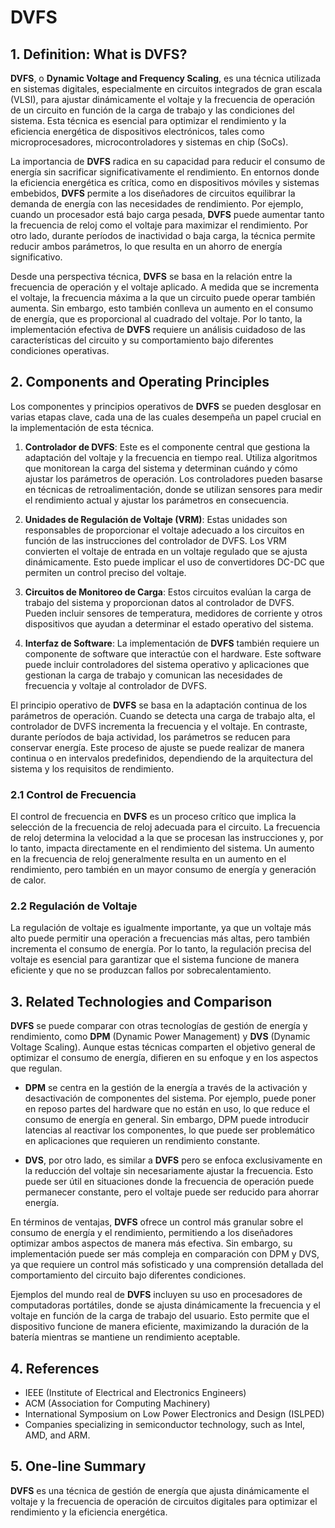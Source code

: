 # DVFS

## 1. Definition: What is **DVFS**?
**DVFS**, o **Dynamic Voltage and Frequency Scaling**, es una técnica utilizada en sistemas digitales, especialmente en circuitos integrados de gran escala (VLSI), para ajustar dinámicamente el voltaje y la frecuencia de operación de un circuito en función de la carga de trabajo y las condiciones del sistema. Esta técnica es esencial para optimizar el rendimiento y la eficiencia energética de dispositivos electrónicos, tales como microprocesadores, microcontroladores y sistemas en chip (SoCs).

La importancia de **DVFS** radica en su capacidad para reducir el consumo de energía sin sacrificar significativamente el rendimiento. En entornos donde la eficiencia energética es crítica, como en dispositivos móviles y sistemas embebidos, **DVFS** permite a los diseñadores de circuitos equilibrar la demanda de energía con las necesidades de rendimiento. Por ejemplo, cuando un procesador está bajo carga pesada, **DVFS** puede aumentar tanto la frecuencia de reloj como el voltaje para maximizar el rendimiento. Por otro lado, durante períodos de inactividad o baja carga, la técnica permite reducir ambos parámetros, lo que resulta en un ahorro de energía significativo.

Desde una perspectiva técnica, **DVFS** se basa en la relación entre la frecuencia de operación y el voltaje aplicado. A medida que se incrementa el voltaje, la frecuencia máxima a la que un circuito puede operar también aumenta. Sin embargo, esto también conlleva un aumento en el consumo de energía, que es proporcional al cuadrado del voltaje. Por lo tanto, la implementación efectiva de **DVFS** requiere un análisis cuidadoso de las características del circuito y su comportamiento bajo diferentes condiciones operativas.

## 2. Components and Operating Principles
Los componentes y principios operativos de **DVFS** se pueden desglosar en varias etapas clave, cada una de las cuales desempeña un papel crucial en la implementación de esta técnica.

1. **Controlador de DVFS**: Este es el componente central que gestiona la adaptación del voltaje y la frecuencia en tiempo real. Utiliza algoritmos que monitorean la carga del sistema y determinan cuándo y cómo ajustar los parámetros de operación. Los controladores pueden basarse en técnicas de retroalimentación, donde se utilizan sensores para medir el rendimiento actual y ajustar los parámetros en consecuencia.

2. **Unidades de Regulación de Voltaje (VRM)**: Estas unidades son responsables de proporcionar el voltaje adecuado a los circuitos en función de las instrucciones del controlador de DVFS. Los VRM convierten el voltaje de entrada en un voltaje regulado que se ajusta dinámicamente. Esto puede implicar el uso de convertidores DC-DC que permiten un control preciso del voltaje.

3. **Circuitos de Monitoreo de Carga**: Estos circuitos evalúan la carga de trabajo del sistema y proporcionan datos al controlador de DVFS. Pueden incluir sensores de temperatura, medidores de corriente y otros dispositivos que ayudan a determinar el estado operativo del sistema.

4. **Interfaz de Software**: La implementación de **DVFS** también requiere un componente de software que interactúe con el hardware. Este software puede incluir controladores del sistema operativo y aplicaciones que gestionan la carga de trabajo y comunican las necesidades de frecuencia y voltaje al controlador de DVFS.

El principio operativo de **DVFS** se basa en la adaptación continua de los parámetros de operación. Cuando se detecta una carga de trabajo alta, el controlador de DVFS incrementa la frecuencia y el voltaje. En contraste, durante períodos de baja actividad, los parámetros se reducen para conservar energía. Este proceso de ajuste se puede realizar de manera continua o en intervalos predefinidos, dependiendo de la arquitectura del sistema y los requisitos de rendimiento.

### 2.1 Control de Frecuencia
El control de frecuencia en **DVFS** es un proceso crítico que implica la selección de la frecuencia de reloj adecuada para el circuito. La frecuencia de reloj determina la velocidad a la que se procesan las instrucciones y, por lo tanto, impacta directamente en el rendimiento del sistema. Un aumento en la frecuencia de reloj generalmente resulta en un aumento en el rendimiento, pero también en un mayor consumo de energía y generación de calor.

### 2.2 Regulación de Voltaje
La regulación de voltaje es igualmente importante, ya que un voltaje más alto puede permitir una operación a frecuencias más altas, pero también incrementa el consumo de energía. Por lo tanto, la regulación precisa del voltaje es esencial para garantizar que el sistema funcione de manera eficiente y que no se produzcan fallos por sobrecalentamiento.

## 3. Related Technologies and Comparison
**DVFS** se puede comparar con otras tecnologías de gestión de energía y rendimiento, como **DPM** (Dynamic Power Management) y **DVS** (Dynamic Voltage Scaling). Aunque estas técnicas comparten el objetivo general de optimizar el consumo de energía, difieren en su enfoque y en los aspectos que regulan.

- **DPM** se centra en la gestión de la energía a través de la activación y desactivación de componentes del sistema. Por ejemplo, puede poner en reposo partes del hardware que no están en uso, lo que reduce el consumo de energía en general. Sin embargo, DPM puede introducir latencias al reactivar los componentes, lo que puede ser problemático en aplicaciones que requieren un rendimiento constante.

- **DVS**, por otro lado, es similar a **DVFS** pero se enfoca exclusivamente en la reducción del voltaje sin necesariamente ajustar la frecuencia. Esto puede ser útil en situaciones donde la frecuencia de operación puede permanecer constante, pero el voltaje puede ser reducido para ahorrar energía.

En términos de ventajas, **DVFS** ofrece un control más granular sobre el consumo de energía y el rendimiento, permitiendo a los diseñadores optimizar ambos aspectos de manera más efectiva. Sin embargo, su implementación puede ser más compleja en comparación con DPM y DVS, ya que requiere un control más sofisticado y una comprensión detallada del comportamiento del circuito bajo diferentes condiciones.

Ejemplos del mundo real de **DVFS** incluyen su uso en procesadores de computadoras portátiles, donde se ajusta dinámicamente la frecuencia y el voltaje en función de la carga de trabajo del usuario. Esto permite que el dispositivo funcione de manera eficiente, maximizando la duración de la batería mientras se mantiene un rendimiento aceptable.

## 4. References
- IEEE (Institute of Electrical and Electronics Engineers)
- ACM (Association for Computing Machinery)
- International Symposium on Low Power Electronics and Design (ISLPED)
- Companies specializing in semiconductor technology, such as Intel, AMD, and ARM.

## 5. One-line Summary
**DVFS** es una técnica de gestión de energía que ajusta dinámicamente el voltaje y la frecuencia de operación de circuitos digitales para optimizar el rendimiento y la eficiencia energética.